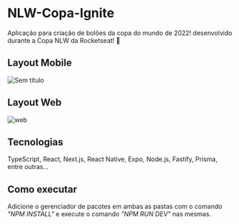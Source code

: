 # NLW-Copa-Ignite
Aplicação para criação de bolões da copa do mundo de 2022! desenvolvido durante a Copa NLW da Rocketseat! 🚀


## Layout Mobile 
![Sem título](https://user-images.githubusercontent.com/85763135/201463418-8b1f6d64-cc96-4f8d-bca1-fa85c034aa00.png)

## Layout Web
![web](https://user-images.githubusercontent.com/85763135/201463816-992855c1-9720-4209-a4c9-2772ec4f23bb.png)

## Tecnologias
TypeScript, React, Next.js, React Native, Expo, Node.js, Fastify, Prisma, entre outras...

## Como executar
Adicione o gerenciador de pacotes em ambas as pastas com o comando *"NPM INSTALL"* e execute o comando *"NPM RUN DEV"* nas mesmas.
